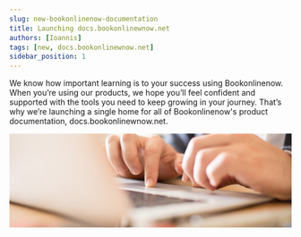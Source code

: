 ```yaml
---
slug: new-bookonlinenow-documentation
title: Launching docs.bookonlinewnow.net
authors: [Ioannis]
tags: [new, docs.bookonlinewnow.net]
sidebar_position: 1
---
```


We know how important learning is to your success using Bookonlinenow. When you’re using our products, we hope you’ll feel confident and supported with the tools you need to keep growing in your journey. That’s why we’re launching a single home for all of Bookonlinenow's product documentation, docs.bookonlinewnow.net.

![img](./new-bookonlinenow-documentation/blog_img_1.jpg)
